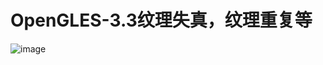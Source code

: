 # OpenGLES-3.3纹理失真，纹理重复等
![image](https://github.com/OPenGLES-iOS/OpenGLES-3.3/blob/master/OpenGLES-3.3纹理/preview.gif)
